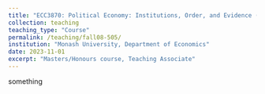 ```yaml
---
title: "ECC3870: Political Economy: Institutions, Order, and Evidence (Semester 1 2023, Monash)"
collection: teaching
teaching_type: "Course"
permalink: /teaching/fall08-505/ 
institution: "Monash University, Department of Economics"
date: 2023-11-01
excerpt: "Masters/Honours course, Teaching Associate"
---
```


something
